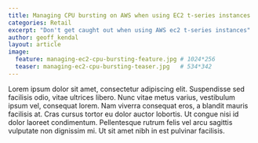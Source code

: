 ```yaml
---
title: Managing CPU bursting on AWS when using EC2 t-series instances
categories: Retail
excerpt: "Don't get caught out when using AWS ec2 t-series instances"
author: geoff_kendal
layout: article
image: 
  feature: managing-ec2-cpu-bursting-feature.jpg # 1024*256
  teaser: managing-ec2-cpu-bursting-teaser.jpg   # 534*342
---
```


Lorem ipsum dolor sit amet, consectetur adipiscing elit. Suspendisse sed facilisis odio, vitae ultrices libero. Nunc vitae metus varius, vestibulum ipsum vel, consequat lorem. Nam viverra consequat eros, a blandit mauris facilisis at. Cras cursus tortor eu dolor auctor lobortis. Ut congue nisi id dolor laoreet condimentum. Pellentesque rutrum felis vel arcu sagittis vulputate non dignissim mi. Ut sit amet nibh in est pulvinar facilisis.
